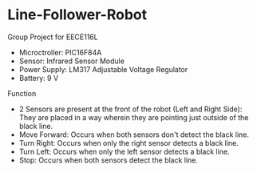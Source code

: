 # Line-Follower-Robot

Group Project for EECE116L
- Microctroller: PIC16F84A
- Sensor: Infrared Sensor Module
- Power Supply: LM317 Adjustable Voltage Regulator
- Battery: 9 V

Function
- 2 Sensors are present at the front of the robot (Left and Right Side): They are placed in a way wherein they are pointing just outside of the black line.
- Move Forward: Occurs when both sensors don't detect the black line.
- Turn Right: Occurs when only the right sensor detects a black line.
- Turn Left: Occurs when only the left sensor detects a black line.
- Stop: Occurs when both sensors detect the black line.
